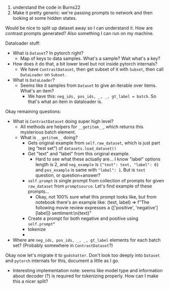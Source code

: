 1. understand the code in Burns22
2. Make it pretty generic: we're passing prompts to network and then looking at some
   hidden states.

Would be nice to split up dataset away so I can understand it. How are contrast prompts
generated? Also something I can run on my machine.

Dataloader stuff:
- What is `Dataset`? In pytorch right?
  - Map of keys to data samples. What's a sample? Wait what's a key?
- How does it do that, a bit lower level but not inside pytorch internals?
   - We have `ContrastDataset`, then get subset of it with `Subset`, then call `DataLoader`
     on `Subset`.
- What is `DataLoader`?
  - Seems like it samples from `Dataset` to give an iterable over items. What's an item?
    - We have this: `neg_ids, pos_ids, _, _, gt_label = batch`. So that's what an item
      in dataloader is.

Okay remaining questions:
- What is `ContrastDataset` doing super high level?
  - All methods are helpers for `__getitem__`, which returns this mysterious batch element.
  - What is `__getitem__` doing?
    - Gets original example from `self.raw_dataset`, which is just part (eg "test set")
      of `datasets.load_dataset()`
    - Get "text" and "label" from this original example.
      - Hard to see what these actually are... I know "label" options length is 2,
        and `neg_example` is `{"text": text, "label": 0}` and `pos_example` is same
        with `"label": 1`. But is `text` question, or question+answer?
    - `self.prompt` is single prompt from collection of prompts for given `raw_dataset`
      from `promptsource`. Let's find example of these prompts...
      - Okay, not 100% sure what this prompt looks like, but from notebook there's
        an example like:
        (text, label) => f"The following movie review expresses a {['positive', 'negative'][label]} sentiment:\n{text}"
    - Create a prompt for both negative and positive using `self.prompt`^
    - tokenize
    -
- Where are `neg_ids, pos_ids, _, _, gt_label` elements for each batch set? (Probably
  somewhere in `ContrastDataset`?)

Okay now let's migrate it to `godshatter`. Don't look too deeply into `Dataset` and
`pytorch` internals for this, document a little as I go.
- Interesting implementation note: seems like model type and information about decoder (?)
  is required for tokenizing properly. How can I make this a nicer split?

